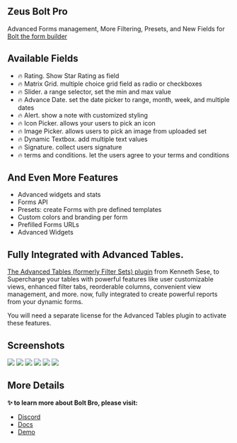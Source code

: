 ## Zeus Bolt Pro

Advanced Forms management, More Filtering, Presets, and New Fields for [Bolt the form builder](https://filamentphp.com/plugins/lara-zeus-bolt)

## Available Fields

- 🔥 Rating. Show Star Rating as field
- 🔥 Matrix Grid. multiple choice grid field as radio or checkboxes
- 🔥 Slider. a range selector, set the min and max value
- 🔥 Advance Date. set the date picker to range, month, week, and multiple dates
- 🔥 Alert. show a note with customized styling
- 🔥 Icon Picker. allows your users to pick an icon
- 🔥 Image Picker. allows users to pick an image from uploaded set
- 🔥 Dynamic Textbox. add multiple text values
- 🔥 Signature. collect users signature
- 🔥 terms and conditions. let the users agree to your terms and conditions

## And Even More Features

* Advanced widgets and stats
* Forms API
* Presets: create Forms with pre defined templates
* Custom colors and branding per form
* Prefilled Forms URLs
* Advanced Widgets

## Fully Integrated with Advanced Tables.

[The Advanced Tables (formerly Filter Sets) plugin](https://filamentphp.com/plugins/kenneth-sese-advanced-tables) from Kenneth Sese, to Supercharge your tables with powerful features like user customizable views, enhanced filter tabs, reorderable columns, convenient view management, and more. now, fully integrated to create powerful reports from your dynamic forms.

You will need a separate license for the Advanced Tables plugin to activate these features.

## Screenshots

![](https://larazeus.com/images/screenshots/bolt-pro/screen-3.png)
![](https://larazeus.com/images/screenshots/bolt-pro/screen-1.png)
![](https://larazeus.com/images/screenshots/bolt-pro/screen-2.png)
![](https://larazeus.com/images/screenshots/bolt-pro/pre-01.png)
![](https://larazeus.com/images/screenshots/bolt-pro/pre-02.png)
![](https://larazeus.com/images/screenshots/bolt-pro/pro-01.png)

## More Details

**✨ to learn more about Bolt Bro, please visit:**

- [Discord](https://discord.com/channels/883083792112300104/1121563279668555897)
- [Docs](https://larazeus.com/docs/bolt/v2/bolt-pro)
- [Demo](https://demo.larazeus.com/admin/forms/bolt-pro)

